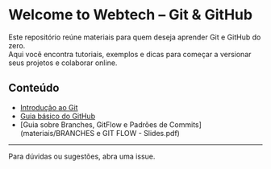 # Welcome to Webtech – Git & GitHub

Este repositório reúne materiais para quem deseja aprender Git e GitHub do zero.  
Aqui você encontra tutoriais, exemplos e dicas para começar a versionar seus projetos e colaborar online.

## Conteúdo

- [Introdução ao Git](materiais/01-Git.md)
- [Guia básico do GitHub](materiais/02-GitHub.md)
- [Guia sobre Branches, GitFlow e Padrões de Commits](materiais/BRANCHES e GIT FLOW - Slides.pdf)

---
Para dúvidas ou sugestões, abra uma issue.
